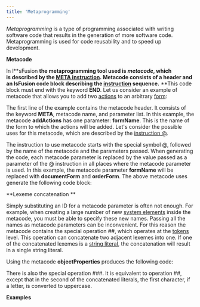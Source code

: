 ```yaml
---
title: 'Metaprogramming'
---
```


*Metaprogramming* is a type of programming associated with writing software code that results in the generation of more software code. Metaprogramming is used for code reusability and to speed up development.  

**Metacode**

In l**sFusion **the metaprogramming tool used is *metacode*, which is described by the [**META** instruction](META_instruction.md). Metacode consists of a header and an **lsFusion** code block describing the [instruction](Instructions.md) sequence.** **This code block must end with the keyword **END**. Let us consider an example of metacode that allows you to add two [actions](Actions.md) to an arbitrary [form](Forms.md):


The first line of the example contains the metacode header. It consists of the keyword **META**, metacode name, and parameter list. In this example, the metacode **addActions** has one parameter: **formName**. This is the name of the form to which the actions will be added. Let's consider the possible uses for this metacode, which are described by the [instruction @](Instruction_.md). 


The instruction to use metacode starts with the special symbol @, followed by the name of the metacode and the parameters passed. When generating the code, each metacode parameter is replaced by the value passed as a parameter of the @ instruction in all places where the metacode parameter is used. In this example, the metacode parameter **formName** will be replaced with **documentForm** and **orderForm**. The above metacode uses generate the following code block:


**Lexeme concatenation **

Simply substituting an ID for a metacode parameter is often not enough. For example, when creating a large number of new [system elements](Element_identification.md) inside the metacode, you must be able to specify these new names. Passing all the names as metacode parameters can be inconvenient. For this reason the metacode contains the special operation \#\#, which operates at the [tokens](Tokens.md) level. This operation can concatenate two adjacent lexemes into one. If one of the concatenated lexemes is a [string literal](Literals_35521071.html#Literals-strliteral), the concatenation will result in a single string literal.


Using the metacode **objectProperties** produces the following code:


There is also the special operation \#\#\#. It is equivalent to operation \#\#, except that in the second of the concatenated literals, the first character, if a letter, is converted to uppercase.

**Examples**

